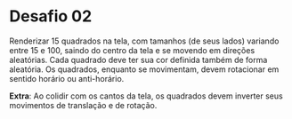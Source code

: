 # Desafio 02

Renderizar 15 quadrados na tela, com tamanhos (de seus lados) variando entre 15 e 100, saindo do centro da tela e se movendo em direções aleatórias. Cada quadrado deve ter sua cor definida também de forma aleatória. Os quadrados, enquanto se movimentam, devem rotacionar em sentido horário ou anti-horário.

**Extra**: Ao colidir com os cantos da tela, os quadrados devem inverter seus movimentos de translação e de rotação.